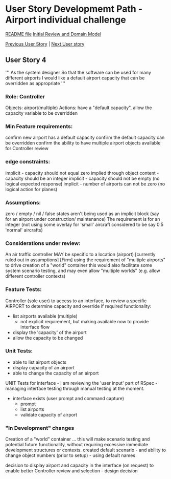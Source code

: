 # User Story Developmemt Path - Airport individual challenge
[README file](../README.md)
[Initial Review and Domain Model](initial_review.md)

[Previous User Story](dev_us3.md)  |  [Next User story](dev_us5.md)


## User Story 4
'''
As the system designer
So that the software can be used for many different airports
I would like a default airport capacity that can be overridden as appropriate
'''

### Role: Controller
Objects: airport(multiple)
Actions: have a "default capacity", allow the capacity variable to be overridden

### Min Feature requirements:
confirm new airport has a default capacity
confirm the default capacity can be overridden
confirm the ability to have multiple airport objects available for Controller review

### edge constraints:
implicit - capacity should not equal zero
implied through object content - capacity should be an integer
implicit - capacity should not be empty (no logical expected response)
implicit - number of airports can not be zero (no logical action for planes)

### Assumptions:
zero / empty / nil / false states aren't being used as an implicit block (say for an airport under construction/ maintenance)
The requirement is for an integer (not using some overlay for 'small' aircraft considered to be say 0.5 'normal' aircrafts)

### Considerations under review:
An air traffic controller MAY be specific to a location (airport) [currently ruled out in assumptions]
[Firm] using the requirement of "multiple airports" to drive creation of a "world" container
  this would also facilitate some system scenario testing, and may even allow "multiple worlds" (e.g. allow different controller contexts)

### Feature Tests:
Controller (sole user) to access to an interface, to review a specific AIRPORT to determine capacity and override if required
functionality:
  - list airports available (multiple)
    - not explicit requirement, but making available now to provide interface flow
  - display the 'capacity' of the airport
  - allow the capacity to be changed

### Unit Tests:
 - able to list airport objects
 - display capacity of an airport
 - able to change the capacity of an airport

 UNIT Tests for interface - I am reviewing the 'user input' part of RSpec - managing interface testing through manual testing at the moment.
 - interface exists (user prompt and command capture)
   - prompt
   - list airports
   - validate capacity of airport

### "In Development" changes
Creation of a "world" container ... this will make scenario testing and potential future functionality, without requiring excessive immediate development structures or contexts.
created default scenario - and ability to change object numbers (prior to setup) - using default names

decision to display airport and capacity in the interface (on request) to enable better Controller review and selection - design decision
